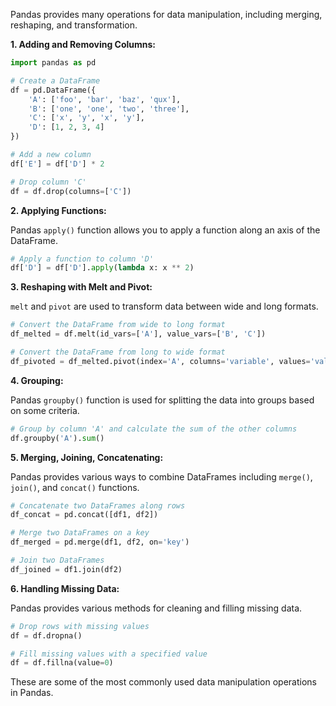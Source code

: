 Pandas provides many operations for data manipulation, including merging, reshaping, and transformation.

**1. Adding and Removing Columns:**

```python
import pandas as pd

# Create a DataFrame
df = pd.DataFrame({
    'A': ['foo', 'bar', 'baz', 'qux'],
    'B': ['one', 'one', 'two', 'three'],
    'C': ['x', 'y', 'x', 'y'],
    'D': [1, 2, 3, 4]
})

# Add a new column
df['E'] = df['D'] * 2

# Drop column 'C'
df = df.drop(columns=['C'])
```

**2. Applying Functions:**

Pandas `apply()` function allows you to apply a function along an axis of the DataFrame.

```python
# Apply a function to column 'D'
df['D'] = df['D'].apply(lambda x: x ** 2)
```

**3. Reshaping with Melt and Pivot:**

`melt` and `pivot` are used to transform data between wide and long formats.

```python
# Convert the DataFrame from wide to long format
df_melted = df.melt(id_vars=['A'], value_vars=['B', 'C'])

# Convert the DataFrame from long to wide format
df_pivoted = df_melted.pivot(index='A', columns='variable', values='value')
```

**4. Grouping:**

Pandas `groupby()` function is used for splitting the data into groups based on some criteria.

```python
# Group by column 'A' and calculate the sum of the other columns
df.groupby('A').sum()
```

**5. Merging, Joining, Concatenating:**

Pandas provides various ways to combine DataFrames including `merge()`, `join()`, and `concat()` functions.

```python
# Concatenate two DataFrames along rows
df_concat = pd.concat([df1, df2])

# Merge two DataFrames on a key
df_merged = pd.merge(df1, df2, on='key')

# Join two DataFrames
df_joined = df1.join(df2)
```

**6. Handling Missing Data:**

Pandas provides various methods for cleaning and filling missing data.

```python
# Drop rows with missing values
df = df.dropna()

# Fill missing values with a specified value
df = df.fillna(value=0)
```

These are some of the most commonly used data manipulation operations in Pandas.